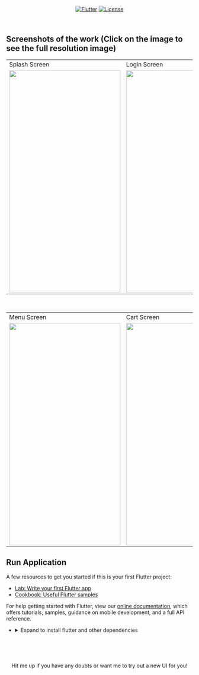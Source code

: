 <p align="center">
<a href=""><img title="Flutter" src="https://img.shields.io/badge/Flutter-2-blue?style=for-the-badge&logo=flutter"></a>
<a href=""><img title="License" src="https://img.shields.io/badge/License-Open Source-brightgreen?style=for-the-badge&logo="></a>
</p>

<br>


## Screenshots of the work (Click on the image to see the full resolution image)
<table>
  <tr>
    <td>Splash Screen</td>
     <td>Login Screen</td>
     <td>Home ScreenScreen</td>
  </tr>
  <tr>
    <td><img src="https://github.com/Vignesh0404/Flutter-UI-Kit/blob/main/lunchBox/outputs/5.jpeg" width=300 height=600></td>
    <td><img src="https://github.com/Vignesh0404/Flutter-UI-Kit/blob/main/lunchBox/outputs/4.jpeg" width=270 height=600></td>
    <td><img src="https://github.com/Vignesh0404/Flutter-UI-Kit/blob/main/lunchBox/outputs/1.jpeg" width=270 height=600></td>
  </tr>
 </table>
 <br>
 <table>
  <tr>
    <td>Menu Screen</td>
     <td>Cart Screen</td>
     
  </tr>
  <tr>
    <td><img src="https://github.com/Vignesh0404/Flutter-UI-Kit/blob/main/lunchBox/outputs/3.jpeg" width=300 height=600></td>
    <td><img src="https://github.com/Vignesh0404/Flutter-UI-Kit/blob/main/lunchBox/outputs/2.jpeg" width=270 height=600></td>
    
  </tr>
 </table>
 
 ## Run Application
 
A few resources to get you started if this is your first Flutter project:

- [Lab: Write your first Flutter app](https://flutter.dev/docs/get-started/codelab)
- [Cookbook: Useful Flutter samples](https://flutter.dev/docs/cookbook)

For help getting started with Flutter, view our
[online documentation](https://flutter.dev/docs), which offers tutorials,
samples, guidance on mobile development, and a full API reference.

<ul><li><details>
<summary>Expand to install flutter and other dependencies</b></summary>
<li>Follow this to install <strong><a href="https://flutter.dev/docs/get-started/install">Flutter</a></strong></li>
</ul></li></ul></details></li></ul>
<br>
<br><br>
<p align="center">
  Hit me up if you have any doubts or want me to try out a new UI for you!
</p>
